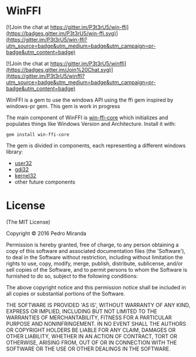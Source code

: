 # WinFFI

[![Join the chat at https://gitter.im/P3t3rU5/win-ffi](https://badges.gitter.im/P3t3rU5/win-ffi.svg)](https://gitter.im/P3t3rU5/win-ffi?utm_source=badge&utm_medium=badge&utm_campaign=pr-badge&utm_content=badge)

[![Join the chat at https://gitter.im/P3t3rU5/winffi](https://badges.gitter.im/Join%20Chat.svg)](https://gitter.im/P3t3rU5/winffi?utm_source=badge&utm_medium=badge&utm_campaign=pr-badge&utm_content=badge)

WinFFI is a gem to use the windows API using the ffi gem inspired by windows-pr gem.
This gem is work in progress

The main component of WinFFI is [win-ffi-core](https://github.com/P3t3rU5/win-ffi-core) which initializes and populates things like Windows Version and Architecture. Install it with:

```
gem install win-ffi-core
```

The gem is divided in components, each representing a different windows library:
- [user32](https://github.com/P3t3rU5/win-ffi-user32)
- [gdi32](https://github.com/P3t3rU5/win-ffi-gdi32)
- [kernel32](https://github.com/P3t3rU5/win-ffi-kernel32)
- other future components

# License

(The MIT License)

Copyright &copy; 2016 Pedro Miranda

Permission is hereby granted, free of charge, to any person obtaining
a copy of this software and associated documentation files (the
'Software'), to deal in the Software without restriction, including
without limitation the rights to use, copy, modify, merge, publish,
distribute, sublicense, and/or sell copies of the Software, and to
permit persons to whom the Software is furnished to do so, subject to
the following conditions:

The above copyright notice and this permission notice shall be
included in all copies or substantial portions of the Software.

THE SOFTWARE IS PROVIDED 'AS IS', WITHOUT WARRANTY OF ANY KIND,
EXPRESS OR IMPLIED, INCLUDING BUT NOT LIMITED TO THE WARRANTIES OF
MERCHANTABILITY, FITNESS FOR A PARTICULAR PURPOSE AND NONINFRINGEMENT.
IN NO EVENT SHALL THE AUTHORS OR COPYRIGHT HOLDERS BE LIABLE FOR ANY
CLAIM, DAMAGES OR OTHER LIABILITY, WHETHER IN AN ACTION OF CONTRACT,
TORT OR OTHERWISE, ARISING FROM, OUT OF OR IN CONNECTION WITH THE
SOFTWARE OR THE USE OR OTHER DEALINGS IN THE SOFTWARE.
